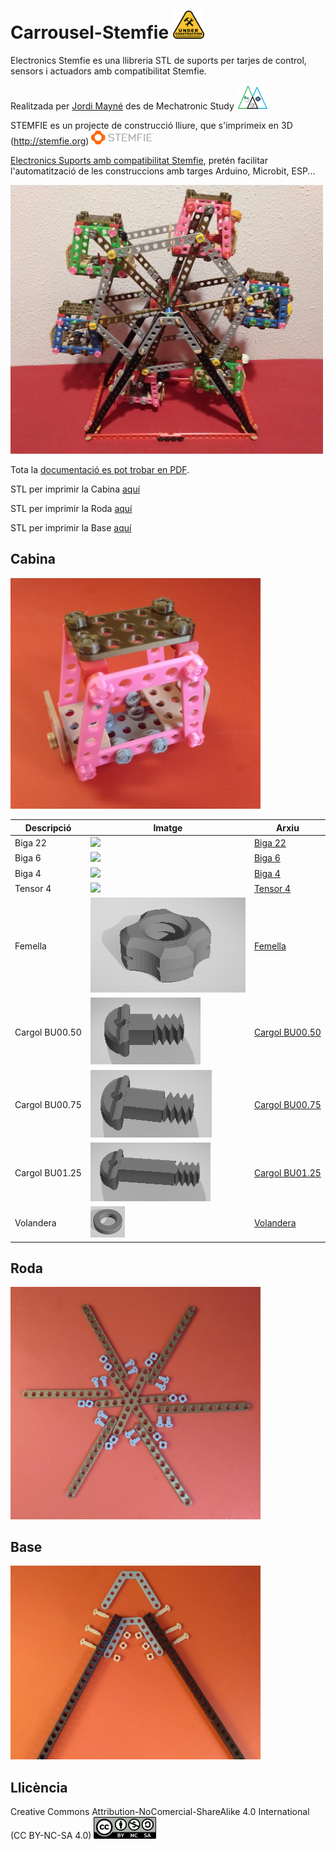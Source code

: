 # Carrousel-Stemfie  <img src="Imatges/UnderConstruction.png" width="50" />


Electronics Stemfie es una llibreria STL de suports per tarjes de control, sensors i actuadors amb compatibilitat Stemfie.

Realitzada per [Jordi Mayné](https://github.com/maynej) des de Mechatronic Study <img src="Imatges/Logo3senseFons.png" width="50" />

STEMFIE es un projecte de construcció lliure, que s'imprimeix en 3D (http://stemfie.org) <img src="Imatges/LogoSTEMFIE.png" width="100" />

[Electronics Suports amb compatibilitat Stemfie](https://github.com/maynej/Electronics-Stemfie), pretén facilitar l'automatització de les construccions amb targes Arduino, Microbit, ESP... 

<img src="Imatges/Carrousel.jpg" width="500" />

Tota la [documentació es pot trobar en PDF](https://github.com/maynej/Carrousel/tree/main/Doc).

STL per imprimir la Cabina [aquí](https://github.com/maynej/Carrousel/tree/main/STL/Cabin)

STL per imprimir la Roda [aquí](https://github.com/maynej/Carrousel/tree/main/STL/Wheel)

STL per imprimir la Base [aquí](https://github.com/maynej/Carrousel/tree/main/STL/Base)


## Cabina 

<img src="Imatges/Cabin5.jpg" width="400" />
  
Descripció         | Imatge          | Arxiu         
------------- | ------------- | ------------- 
Biga 22 |![](Imatges/GUEPARDBOT4.png) | [Biga 22](STL/Beam22.stl)
Biga 6 |![](Imatges/GUEPARDBOT5.png) | [Biga 6](STL/Beam1x1x6.stl)
Biga 4 |![](Imatges/GUEPARDBOT6.png) | [Biga 4](STL/Beam1x1x4.stl)
Tensor 4 |![](Imatges/GUEPARDBOT7.png) | [Tensor 4](STL/BraceSTR_ERR_BU04x01x00.25-SPN-BRC-0003.stl)
Femella |![](Imatges/GUEPARDBOT8.png) | [Femella](STL/NutRH_BU01.00x5mm-SPN-NUT-0001.stl)
Cargol BU00.50 |![](Imatges/BU00.50.png) | [Cargol BU00.50](STL/ShoulderScrewRHD_RH_BU00.50-SPN-SSC-0042.stl)
Cargol BU00.75 |![](Imatges/BU00.75.png) | [Cargol BU00.75](STL/ShoulderScrewRHD_RH_BU00.75-SPN-SSC-0043.stl)
Cargol BU01.25 |![](Imatges/BU01.25.png) | [Cargol BU01.25](STL/ShoulderScrewRHD_RH_BU01.25-SPN-SSC-0045.stl)
Volandera |![](Imatges/Washer.png) | [Volandera](STL/NutRHBU01.00x5mm-SPN-NUT-0001.stl)

## Roda 

<img src="Imatges/Wheel1.jpg" width="400" />

## Base 

<img src="Imatges/Base1.jpg" width="400" />


## Llicència

Creative Commons Attribution-NoComercial-ShareAlike 4.0 International (CC BY-NC-SA 4.0)  <img src="Imatges/CC.png" width="100" />
